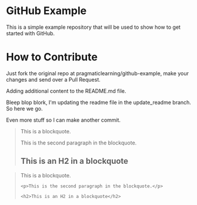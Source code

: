 GitHub Example
==============

This is a simple example repository that will be used to show how to get started with GitHub.

How to Contribute
=================

Just fork the original repo at pragmaticlearning/github-example, make your changes and send over a Pull Request.

Adding additional content to the README.md file.

Bleep blop blork, I'm updating the readme file in the update_readme branch. So here we go.

Even more stuff so I can make another commit.


> This is a blockquote.
> 
> This is the second paragraph in the blockquote.
>
> ## This is an H2 in a blockquote


<blockquote>
    <p>This is a blockquote.</p>

    <p>This is the second paragraph in the blockquote.</p>

    <h2>This is an H2 in a blockquote</h2>
</blockquote>
